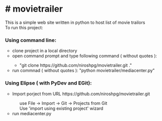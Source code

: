 <h1>
# movietrailer
</h1>
This is a simple web site written in python to host list of movie trailors
<br/>
To run this project:
<h3>Using command line:</h3>
<ul style="list-style-type:circle">
  <li>clone project in a local directory</li>
  <li>open command prompt and type following command ( without quotes ):</li>
    <ul style="list-style-type:circle">
      <li>"git clone https://github.com/niroshpg/movietrailer.git ."</li>
    </ul>
  <li>run commnad ( without quotes ): "python movietrailer/mediacenter.py"</li>
</ul>

<h3>Using Elipse ( with PyDev and EGit):</h3>
<ul style="list-style-type:circle">
<li>Import porject from URL https://github.com/niroshpg/movietrailer.git</li>
      <ul style="list-style-type:none">
        <li>use File -> Import -> Git -> Projects from Git</li>
        <li>Use 'import using existing project' wizard</li>
    </ul>
  <li>run mediacenter.py</li>
</ul>
